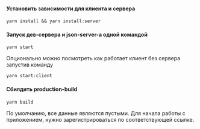 #### Установить зависимости для клиента и сервера

`yarn install && yarn install:server`

#### Запуск дев-сервера и json-server-а одной командой

`yarn start`

Опционально можно посмотреть как работает клиент без сервера запустив команду

`yarn start:client`

#### Сбилдить production-build

`yarn build`

По умолчанию, все данные являются пустыми. Для начала работы с приложением, нужно зарегистрироваться по соответствующей ссылке.
